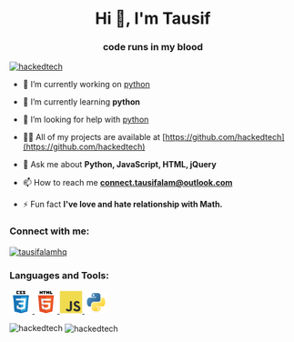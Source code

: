 <h1 align="center">Hi 👋, I'm Tausif</h1>
<h3 align="center">code runs in my blood</h3>

<p align="left"> <a href="https://github.com/ryo-ma/github-profile-trophy"><img src="https://github-profile-trophy.vercel.app/?username=hackedtech" alt="hackedtech" /></a> </p>

- 🔭 I’m currently working on [python](https://github.com/hackedtech/python)

- 🌱 I’m currently learning **python**

- 🤝 I’m looking for help with [python](https://github.com/hackedtech/python)

- 👨‍💻 All of my projects are available at [https://github.com/hackedtech](https://github.com/hackedtech)

- 💬 Ask me about **Python, JavaScript, HTML, jQuery**

- 📫 How to reach me **connect.tausifalam@outlook.com**

- ⚡ Fun fact **I've love and hate relationship with Math.**

<h3 align="left">Connect with me:</h3>
<p align="left">
<a href="https://linkedin.com/in/tausifalamhq" target="blank"><img align="center" src="https://raw.githubusercontent.com/rahuldkjain/github-profile-readme-generator/master/src/images/icons/Social/linked-in-alt.svg" alt="tausifalamhq" height="30" width="40" /></a>
</p>

<h3 align="left">Languages and Tools:</h3>
<p align="left"> <a href="https://www.w3schools.com/css/" target="_blank" rel="noreferrer"> <img src="https://raw.githubusercontent.com/devicons/devicon/master/icons/css3/css3-original-wordmark.svg" alt="css3" width="40" height="40"/> </a> <a href="https://www.w3.org/html/" target="_blank" rel="noreferrer"> <img src="https://raw.githubusercontent.com/devicons/devicon/master/icons/html5/html5-original-wordmark.svg" alt="html5" width="40" height="40"/> </a> <a href="https://developer.mozilla.org/en-US/docs/Web/JavaScript" target="_blank" rel="noreferrer"> <img src="https://raw.githubusercontent.com/devicons/devicon/master/icons/javascript/javascript-original.svg" alt="javascript" width="40" height="40"/> </a> <a href="https://www.python.org" target="_blank" rel="noreferrer"> <img src="https://raw.githubusercontent.com/devicons/devicon/master/icons/python/python-original.svg" alt="python" width="40" height="40"/> </a> </p>

<p><img align="left" src="https://github-readme-stats.vercel.app/api/top-langs?username=hackedtech&show_icons=true&locale=en&layout=compact" alt="hackedtech" /></p>

<p>&nbsp;<img align="center" src="https://github-readme-stats.vercel.app/api?username=hackedtech&show_icons=true&locale=en" alt="hackedtech" /></p>
